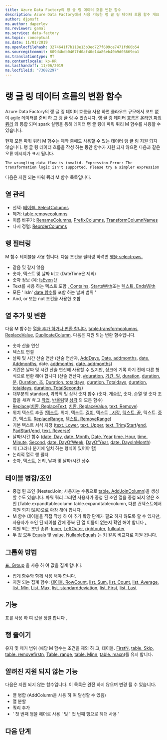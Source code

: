 ```yaml
---
title: Azure Data Factory의 랭 글 링 데이터 흐름 변환 함수
description: Azure Data Factory에서 사용 가능한 랭 글 링 데이터 흐름 함수 개요
author: djpmsft
ms.author: daperlov
ms.reviewer: gamal
ms.service: data-factory
ms.topic: conceptual
ms.date: 11/01/2019
ms.openlocfilehash: 3274641f7b118e13b3ed727f609ce7471fd66b54
ms.sourcegitcommit: 609d4bdb0467fd0af40e14a86eb40b9d03669ea1
ms.translationtype: MT
ms.contentlocale: ko-KR
ms.lasthandoff: 11/06/2019
ms.locfileid: "73682297"
---
```

# <a name="transformation-functions-in-wrangling-data-flow"></a>랭 글 링 데이터 흐름의 변환 함수

Azure Data Factory의 랭 글 링 데이터 흐름을 사용 하면 클라우드 규모에서 코드 없이 agile 데이터를 준비 하 고 랭 글 링 수 있습니다. 랭 글 링 데이터 흐름은 [온라인 파워 쿼리](https://docs.microsoft.com/powerquery-m/power-query-m-reference) 와 통합 되며 spark 실행을 통해 데이터 랭 글 링에 파워 쿼리 M 함수를 사용할 수 있습니다. 

현재 모든 파워 쿼리 M 함수는 제작 중에도 사용할 수 있는 데이터 랭 글 링 지원 되지 않습니다. 랭 글 링 데이터 흐름을 작성 하는 동안 함수가 지원 되지 않으면 다음과 같은 오류 메시지가 표시 됩니다.

`The wrangling data flow is invalid. Expression.Error: The transformation logic isn't supported. Please try a simpler expression`

다음은 지원 되는 파워 쿼리 M 함수 목록입니다.

## <a name="column-management"></a>열 관리

* 선택: [테이블. SelectColumns](https://docs.microsoft.com/powerquery-m/table-selectcolumns)
* 제거: [table.removecolumns](https://docs.microsoft.com/powerquery-m/table-removecolumns)
* 이름 바꾸기: [RenameColumns](https://docs.microsoft.com/powerquery-m/table-renamecolumns), [PrefixColumns](https://docs.microsoft.com/powerquery-m/table-prefixcolumns), [TransformColumnNames](https://docs.microsoft.com/powerquery-m/table-transformcolumnnames)
* 다시 정렬: [ReorderColumns](https://docs.microsoft.com/powerquery-m/table-reordercolumns)

## <a name="row-filtering"></a>행 필터링

M 함수 테이블을 사용 합니다. 다음 조건을 필터링 하려면 [행을 selectrows.](https://docs.microsoft.com/powerquery-m/table-selectrows)

* 같음 및 같지 않음
* 숫자, 텍스트 및 날짜 비교 (DateTime은 제외)
* 숫자 정보 (예: [IsEven](https://docs.microsoft.com/powerquery-m/number-iseven) [)/](https://docs.microsoft.com/powerquery-m/number-iseven)
* Text를 사용 하는 텍스트 포함 [. Contains](https://docs.microsoft.com/powerquery-m/text-contains), [StartsWith](https://docs.microsoft.com/powerquery-m/text-startswith)또는 [텍스트. EndsWith](https://docs.microsoft.com/powerquery-m/text-endswith)
* 모든 ' IsIn' [date 함수](https://docs.microsoft.com/powerquery-m/date-functions)를 포함 하는 날짜 범위 ' 
* And, or 또는 not 조건을 사용한 조합

## <a name="adding-and-transforming-columns"></a>열 추가 및 변환

다음 M 함수는 [열을 추가 하거나 변환 합니다.](https://docs.microsoft.com/powerquery-m/table-addcolumn) [table.transformcolumns](https://docs.microsoft.com/powerquery-m/table-transformcolumns), [ReplaceValue](https://docs.microsoft.com/powerquery-m/table-replacevalue), [DuplicateColumn](https://docs.microsoft.com/powerquery-m/table-duplicatecolumn). 다음은 지원 되는 변환 함수입니다.

* 숫자 산술 연산
* 텍스트 연결
* 날짜 및 시간 산술 연산 (산술 연산자, [AddDays](https://docs.microsoft.com/powerquery-m/date-adddays), [Date. addmonths](https://docs.microsoft.com/powerquery-m/date-addmonths), [date. Addmonths](https://docs.microsoft.com/powerquery-m/date-addquarters), date. [addmonths](https://docs.microsoft.com/powerquery-m/date-addweeks), [date. addmonths](https://docs.microsoft.com/powerquery-m/date-addyears))
* 기간은 날짜 및 시간 산술 연산에 사용할 수 있지만, 싱크에 기록 하기 전에 다른 형식으로 변환 해야 합니다 (산술 연산자, [#duration](https://docs.microsoft.com/powerquery-m/sharpduration), [기간. 일](https://docs.microsoft.com/powerquery-m/duration-days), [duration](https://docs.microsoft.com/powerquery-m/duration-hours), [duration. 분](https://docs.microsoft.com/powerquery-m/duration-minutes), [ Duration. 초](https://docs.microsoft.com/powerquery-m/duration-seconds), [Duration. totaldays](https://docs.microsoft.com/powerquery-m/duration-totaldays), [duration. Totaldays](https://docs.microsoft.com/powerquery-m/duration-totalhours), [duration. totaldays](https://docs.microsoft.com/powerquery-m/duration-totalminutes), [duration. TotalSeconds](https://docs.microsoft.com/powerquery-m/duration-totalseconds))    
* 대부분의 standard, 과학적 및 삼각 숫자 함수 (숫자. 계승값, 숫자. 순열 및 숫자 조합을 *제외 하* 고 [작업](https://docs.microsoft.com/powerquery-m/number-functions#operations), [반올림](https://docs.microsoft.com/powerquery-m/number-functions#rounding)및 [삼각](https://docs.microsoft.com/powerquery-m/number-functions#trigonometry) 의 모든 함수)
* [Replace](https://docs.microsoft.com/powerquery-m/text-replace)([치환, ReplaceText](https://docs.microsoft.com/powerquery-m/replacer-replacetext), [치환, ReplaceValue](https://docs.microsoft.com/powerquery-m/replacer-replacevalue), [text. Remove](https://docs.microsoft.com/powerquery-m/text-remove))
* 위치 텍스트 추출 ([텍스트](https://docs.microsoft.com/powerquery-m/text-positionof). 위치, 텍스트. [길이](https://docs.microsoft.com/powerquery-m/text-length), 텍스트 [. 시작](https://docs.microsoft.com/powerquery-m/text-start), [텍스트. 끝](https://docs.microsoft.com/powerquery-m/text-end), 텍스트. [중간](https://docs.microsoft.com/powerquery-m/text-middle), 텍스트. [ReplaceRange](https://docs.microsoft.com/powerquery-m/text-replacerange), [텍스트. RemoveRange](https://docs.microsoft.com/powerquery-m/text-removerange))
* 기본 텍스트 서식 지정 ([text. Lower](https://docs.microsoft.com/powerquery-m/text-lower), [text. Upper](https://docs.microsoft.com/powerquery-m/text-upper), [text. Trim](https://docs.microsoft.com/powerquery-m/text-trim)/[Start](https://docs.microsoft.com/powerquery-m/text-trimstart)/[end](https://docs.microsoft.com/powerquery-m/text-trimend), [PadStart](https://docs.microsoft.com/powerquery-m/text-padstart)/[end](https://docs.microsoft.com/powerquery-m/text-padend), [text. Reverse](https://docs.microsoft.com/powerquery-m/text-reverse))
* 날짜/시간 함수 ([date, Day](https://docs.microsoft.com/powerquery-m/date-day), [date. Month](https://docs.microsoft.com/powerquery-m/date-month), [Date. Year](https://docs.microsoft.com/powerquery-m/date-year) [time. Hour](https://docs.microsoft.com/powerquery-m/time-hour), [time. Minute](https://docs.microsoft.com/powerquery-m/time-minute), [Second](https://docs.microsoft.com/powerquery-m/time-second), [date. DayOfWeek](https://docs.microsoft.com/powerquery-m/date-dayofweek), [DayOfYear](https://docs.microsoft.com/powerquery-m/date-dayofyear), [date. DaysInMonth](https://docs.microsoft.com/powerquery-m/date-daysinmonth))
* 식 (그러나 분기에 일치 하는 형식이 있어야 함)
* 논리적 열로 행 필터
* 숫자, 텍스트, 논리, 날짜 및 날짜/시간 상수

<a name="mergingjoining-tables"></a>테이블 병합/조인
----------------------
* 중첩 된 조인 (NestedJoin; 사용자는 수동으로 [table. AddJoinColumn](https://docs.microsoft.com/powerquery-m/table-addjoincolumn))을 생성할 수도 있습니다. 파워 쿼리
    그러면 사용자가 중첩 된 조인 열을 중첩 되지 않은 조인 (Table.expandtablecolumn table.expandtablecolumn, 다른 컨텍스트에서 지원 되지 않음)으로 확장 해야 합니다.
* M 함수 테이블을 직접 작성 하 여 추가 확장 단계가 필요 하지 않도록 할 수 있지만, 사용자가 조인 된 테이블 간에 중복 된 열 이름이 없는지 확인 해야 합니다 [.](https://docs.microsoft.com/powerquery-m/table-join)
* 지원 되는 조인 종류: [Inner](https://docs.microsoft.com/powerquery-m/joinkind-inner), [LeftOuter](https://docs.microsoft.com/powerquery-m/joinkind-leftouter), [rightouter](https://docs.microsoft.com/powerquery-m/joinkind-rightouter), [fullouter](https://docs.microsoft.com/powerquery-m/joinkind-fullouter)
* 두 [값 모두 Equals](https://docs.microsoft.com/powerquery-m/value-equals) 및 [value. NullableEquals](https://docs.microsoft.com/powerquery-m/value-nullableequals) 는 키 같음 비교자로 지원 됩니다.

## <a name="group-by"></a>그룹화 방법

[표. Group](https://docs.microsoft.com/powerquery-m/table-group) 을 사용 하 여 값을 집계 합니다.
* 집계 함수와 함께 사용 해야 합니다.
* 지원 되는 집계 함수: [테이블. RowCount](https://docs.microsoft.com/powerquery-m/table-rowcount), [list. Sum](https://docs.microsoft.com/powerquery-m/list-sum), [list. Count](https://docs.microsoft.com/powerquery-m/list-count), [list. Average](https://docs.microsoft.com/powerquery-m/list-average), [list. Min](https://docs.microsoft.com/powerquery-m/list-min), [List. Max](https://docs.microsoft.com/powerquery-m/list-max), [list. standarddeviation](https://docs.microsoft.com/powerquery-m/list-standarddeviation), [list. First](https://docs.microsoft.com/powerquery-m/list-first), [list. Last](https://docs.microsoft.com/powerquery-m/list-last)

## <a name="sorting"></a>기능

표를 사용 하 여 값을 정렬 합니다 [.](https://docs.microsoft.com/powerquery-m/table-sort)

## <a name="reducing-rows"></a>행 줄이기

유지 및 제거 범위 (해당 M 함수는 조건을 제외 하 고, 테이블. [FirstN](https://docs.microsoft.com/powerquery-m/table-firstn), [table. Skip](https://docs.microsoft.com/powerquery-m/table-skip), [table. removefirstn](https://docs.microsoft.com/powerquery-m/table-removefirstn), [Table. range](https://docs.microsoft.com/powerquery-m/table-range), [table. Minn](https://docs.microsoft.com/powerquery-m/table-minn), [table. maxn](https://docs.microsoft.com/powerquery-m/table-maxn))를 유지 합니다.

## <a name="known-unsupported-functionality"></a>알려진 지원 되지 않는 기능

다음은 지원 되지 않는 함수입니다. 이 목록은 완전 하지 않으며 변경 될 수 있습니다.
* 열 병합 (AddColumn을 사용 하 여 달성할 수 있음)
* 열 분할
* 쿼리 추가
* ' 첫 번째 행을 헤더로 사용 ' 및 ' 첫 번째 행으로 헤더 사용 '

## <a name="next-steps"></a>다음 단계
